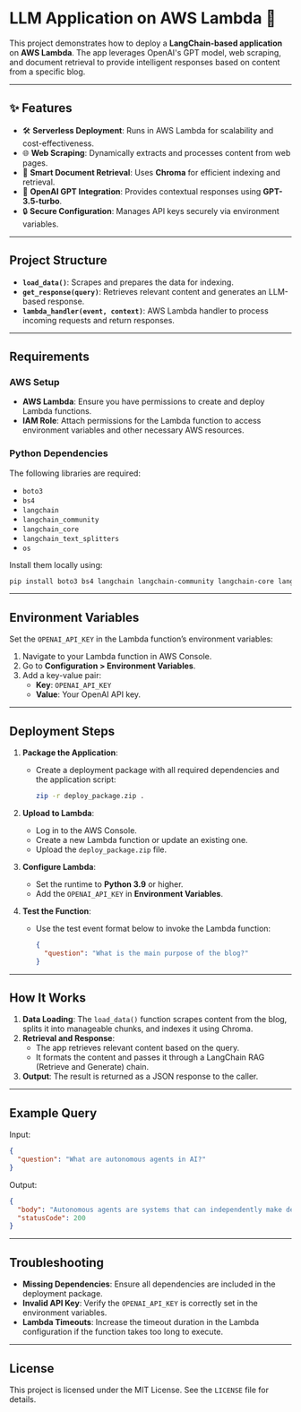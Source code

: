 
# LLM Application on AWS Lambda 🚀

This project demonstrates how to deploy a **LangChain-based application** on **AWS Lambda**. The app leverages OpenAI's GPT model, web scraping, and document retrieval to provide intelligent responses based on content from a specific blog. 

---

## ✨ Features

- 🛠️ **Serverless Deployment**: Runs in AWS Lambda for scalability and cost-effectiveness.
- 🌐 **Web Scraping**: Dynamically extracts and processes content from web pages.
- 🧠 **Smart Document Retrieval**: Uses **Chroma** for efficient indexing and retrieval.
- 💬 **OpenAI GPT Integration**: Provides contextual responses using **GPT-3.5-turbo**.
- 🔒 **Secure Configuration**: Manages API keys securely via environment variables.


---

## Project Structure

- **`load_data()`**: Scrapes and prepares the data for indexing.
- **`get_response(query)`**: Retrieves relevant content and generates an LLM-based response.
- **`lambda_handler(event, context)`**: AWS Lambda handler to process incoming requests and return responses.

---

## Requirements

### AWS Setup
- **AWS Lambda**: Ensure you have permissions to create and deploy Lambda functions.
- **IAM Role**: Attach permissions for the Lambda function to access environment variables and other necessary AWS resources.

### Python Dependencies
The following libraries are required:
- `boto3`
- `bs4`
- `langchain`
- `langchain_community`
- `langchain_core`
- `langchain_text_splitters`
- `os`

Install them locally using:
```bash
pip install boto3 bs4 langchain langchain-community langchain-core langchain-text-splitters
```

---

## Environment Variables

Set the `OPENAI_API_KEY` in the Lambda function’s environment variables:
1. Navigate to your Lambda function in AWS Console.
2. Go to **Configuration > Environment Variables**.
3. Add a key-value pair:
   - **Key**: `OPENAI_API_KEY`
   - **Value**: Your OpenAI API key.

---

## Deployment Steps

1. **Package the Application**:
   - Create a deployment package with all required dependencies and the application script:
     ```bash
     zip -r deploy_package.zip .
     ```

2. **Upload to Lambda**:
   - Log in to the AWS Console.
   - Create a new Lambda function or update an existing one.
   - Upload the `deploy_package.zip` file.

3. **Configure Lambda**:
   - Set the runtime to **Python 3.9** or higher.
   - Add the `OPENAI_API_KEY` in **Environment Variables**.

4. **Test the Function**:
   - Use the test event format below to invoke the Lambda function:
     ```json
     {
       "question": "What is the main purpose of the blog?"
     }
     ```

---

## How It Works

1. **Data Loading**: The `load_data()` function scrapes content from the blog, splits it into manageable chunks, and indexes it using Chroma.
2. **Retrieval and Response**:
   - The app retrieves relevant content based on the query.
   - It formats the content and passes it through a LangChain RAG (Retrieve and Generate) chain.
3. **Output**: The result is returned as a JSON response to the caller.

---

## Example Query

Input:
```json
{
  "question": "What are autonomous agents in AI?"
}
```

Output:
```json
{
  "body": "Autonomous agents are systems that can independently make decisions and act on them without human intervention, typically leveraging AI models.",
  "statusCode": 200
}
```

---

## Troubleshooting

- **Missing Dependencies**: Ensure all dependencies are included in the deployment package.
- **Invalid API Key**: Verify the `OPENAI_API_KEY` is correctly set in the environment variables.
- **Lambda Timeouts**: Increase the timeout duration in the Lambda configuration if the function takes too long to execute.

---

## License

This project is licensed under the MIT License. See the `LICENSE` file for details.
```
 

